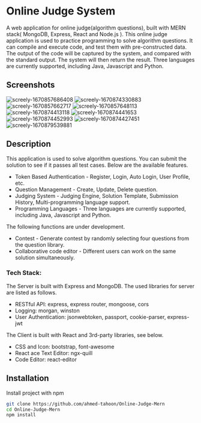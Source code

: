 
# Online Judge System

A web application for online judge(algorithm questions), built with MERN stack( MongoDB, Express, React and Node.js ).
This online judge application is used to practice programming to solve algorithm questions. It can compile and execute code, and test them with pre-constructed data. The output of the code will be captured by the system, and compared with the standard output. The system will then return the result.
Three languages are currently supported, including Java, Javascript and Python.
  
 

 
## Screenshots 
 ![screely-1670857686408](https://user-images.githubusercontent.com/77838959/207155058-ae0396e7-0144-4a6c-b769-d67469a8d94f.png)
 ![screely-1670874330883](https://user-images.githubusercontent.com/77838959/207155031-98492fe9-8b83-48c6-8479-d3594077f2e5.png)
![screely-1670857662717](https://user-images.githubusercontent.com/77838959/207155139-06ec729b-76aa-4285-8960-13652fff2869.png)
![screely-1670857648113](https://user-images.githubusercontent.com/77838959/207155166-a2e99423-88e2-4555-84e8-4b42406a0cc7.png)
![screely-1670874413118](https://user-images.githubusercontent.com/77838959/207155183-d208b598-8ba0-450b-8bcc-473ffc752d12.png)
![screely-1670874441653](https://user-images.githubusercontent.com/77838959/207155243-641aed41-a62d-4f67-a2ce-f448fc89516e.png)
![screely-1670874452993](https://user-images.githubusercontent.com/77838959/207155251-808cb69d-ec62-4044-8829-8863b2ef0d9f.png)
![screely-1670874427451](https://user-images.githubusercontent.com/77838959/207155258-92a934a4-3886-4c4c-8626-7028f47817c5.png)
![screely-1670879539881](https://user-images.githubusercontent.com/77838959/207155542-b901d8b3-d1a0-4bb3-a2d3-2cd308537283.png)

 
 
 
 
## Description

This application is used to solve algorithm questions. You can submit the solution to see if it passes all test cases. Below are the available features.

- Token Based Authentication - Register, Login, Auto Login, User Profile, etc.
- Question Management - Create, Update, Delete question.
- Judging System - Judging Engine, Solution Template, Submission History, Multi-programming language support.
- Programming Languages - Three languages are currently supported, including Java, Javascript and Python.

The following functions are under development.
- Contest - Generate contest by randomly selecting four questions from the question library.
- Collaborative code editor - Different users can work on the same solution simultaneously.


### Tech Stack:
The Server is built with Express and MongoDB. The used libraries for server are listed as follows.

- RESTful API: express, express router, mongoose, cors
- Logging: morgan, winston
- User Authentication: jsonwebtoken, passport, cookie-parser, express-jwt

The Client is built with React and 3rd-party libraries, see below.

- CSS and Icon: bootstrap, font-awesome
- React ace Text Editor: ngx-quill
- Code Editor: react-editor

## Installation

Install project with npm

```bash
git clone https://github.com/ahmed-tahoon/Online-Judge-Mern
cd Online-Judge-Mern
npm install 

```
    
